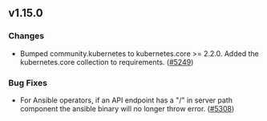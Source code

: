 ## v1.15.0

### Changes

- Bumped community.kubernetes to kubernetes.core >= 2.2.0. Added the kubernetes.core collection to requirements. ([#5249](https://github.com/operator-framework/operator-sdk/pull/5249))

### Bug Fixes

- For Ansible operators, if an API endpoint has a "/" in server path component the ansible binary will no longer throw error. ([#5308](https://github.com/operator-framework/operator-sdk/pull/5308))
